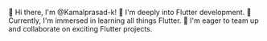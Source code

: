 👋 Hi there, I'm @Kamalprasad-k!
👀 I'm deeply into Flutter development.
🌱 Currently, I'm immersed in learning all things Flutter.
💞️ I'm eager to team up and collaborate on exciting Flutter projects.

<!---
Kamalprasad-k/Kamalprasad-k is a ✨ special ✨ repository because its `README.md` (this file) appears on your GitHub profile.
You can click the Preview link to take a look at your changes.
--->

